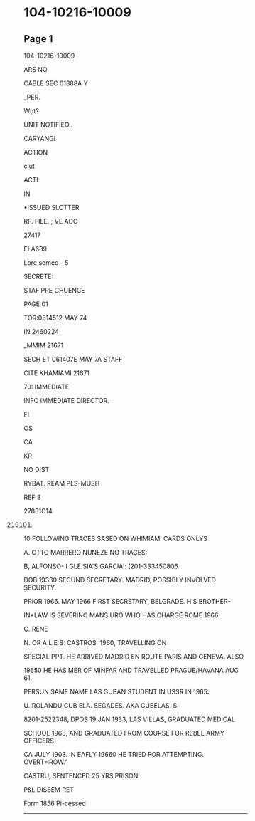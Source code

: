# 104-10216-10009

## Page 1

104-10216-10009

ARS NO

CABLE SEC 01888A Y

_PER.

Wựt?

UNIT NOTIFIEO..

CARYANGI

ACTION

clut

ACTI

IN

•ISSUED SLOTTER

RF. FILE. ; VE ADO

27417

ELA689

Lore someo - 5

SECRETE:

STAF PRE CHUENCE

PAGE 01

TOR:0814512 MAY 74

IN 2460224

_MMIM 21671

SECH ET 061407E MAY 7A STAFF

CITE KHAMIAMI 21671

70: IMMEDIATE

INFO IMMEDIATE DIRECTOR.

FI

OS

CA

KR

NO DIST

RYBAT. REAM PLS-MUSH

REF 8

27881C14

219101)

10 FOLLOWING TRACES SASED ON WHIMIAMI CARDS ONLYS

A. OTTO MARRERO NUNEZE NO TRAÇES:

B, ALFONSO- I GLE SIA'S GARCIAl: (201-333450806

DOB 19330 SECUND SECRETARY. MADRID, POSSIBLY INVOLVED SECURITY.

PRIOR 1966. MAY 1966 FIRST SECRETARY, BELGRADE. HIS BROTHER-

IN*LAW IS SEVERINO MANS URO WHO HAS CHARGE ROME 1966.

C. RENE

N. OR A L E:S: CASTROS: 1960, TRAVELLING ON

SPECIAL PPT. HE ARRIVED MADRID EN ROUTE PARIS AND GENEVA. ALSO

19650 HE HAS MER OF MINFAR AND TRAVELLED PRAGUE/HAVANA AUG 61.

PERSUN SAME NAME LAS GUBAN STUDENT IN USSR IN 1965:

U. ROLANDU CUB ELA. SEGADES. AKA CUBELAS. S

8201-2522348, DPOS 19 JAN 1933, LAS VILLAS, GRADUATED MEDICAL

SCHOOL 1968, AND GRADUATED FROM COURSE FOR REBEL ARMY OFFICERS

CA JULY 1903. IN EAFLY 19660 HE TRIED FOR ATTEMPTING. OVERTHROW."

CASTRU, SENTENCED 25 YRS PRISON.

P&L DISSEM RET

Form 1856 Pi-cessed

---

